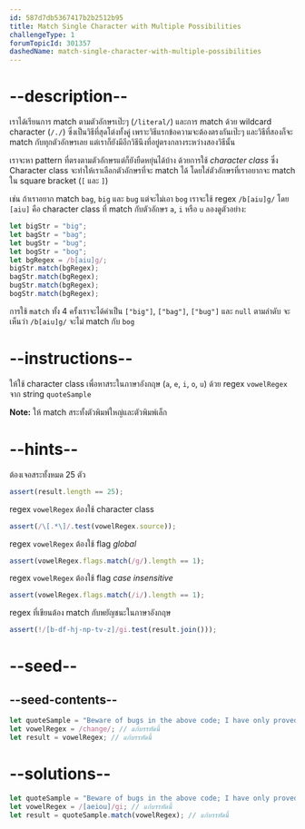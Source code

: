 ```yaml
---
id: 587d7db5367417b2b2512b95
title: Match Single Character with Multiple Possibilities
challengeType: 1
forumTopicId: 301357
dashedName: match-single-character-with-multiple-possibilities
---
```


# --description--

เราได้เรียนการ match ตามตัวอักษรเป๊ะๆ (`/literal/`) และการ match ด้วย wildcard character (`/./`) ซึ่งเป็นวิธีที่สุดโต่งทั้งคู่ เพราะวิธีแรกข้อความจะต้องตรงกันเป๊ะๆ และวิธีที่สองก็จะ match กับทุกตัวอักษรเลย แต่เราก็ยังมีอีกวิธีนึงที่อยู่ตรงกลางระหว่างสองวิธีนั้น

เราจะหา pattern ที่ตรงตามตัวอักษรแต่ก็ยังยืดหยุ่นได้บ้าง ด้วยการใช้ <dfn>character class</dfn> ซึ่ง Character class จะทำให้เราเลือกตัวอักษรที่จะ match ได้ โดยใส่ตัวอักษรที่เราอยากจะ match ใน square bracket (`[` และ `]`)

เช่น ถ้าเราอยาก match `bag`, `big` และ `bug` แต่จะไม่เอา `bog` เราจะใช้ regex `/b[aiu]g/` โดย `[aiu]` คือ character class ที่ match กับตัวอักษร `a`, `i` หรือ `u` ลองดูตัวอย่าง:

```js
let bigStr = "big";
let bagStr = "bag";
let bugStr = "bug";
let bogStr = "bog";
let bgRegex = /b[aiu]g/;
bigStr.match(bgRegex);
bagStr.match(bgRegex);
bugStr.match(bgRegex);
bogStr.match(bgRegex);
```

การใช้ `match` ทั้ง 4 ครั้งเราจะได้ค่าเป็น `["big"]`, `["bag"]`, `["bug"]` และ `null` ตามลำดับ จะเห็นว่า `/b[aiu]g/` จะไม่ match กับ `bog`

# --instructions--

ให้ใช้ character class เพื่อหาสระในภาษาอังกฤษ (`a`, `e`, `i`, `o`, `u`) ด้วย regex `vowelRegex` จาก string `quoteSample`

**Note:** ให้ match สระทั้งตัวพิมพ์ใหญ่และตัวพิมพ์เล็ก

# --hints--

ต้องเจอสระทั้งหมด 25 ตัว

```js
assert(result.length == 25);
```

regex `vowelRegex` ต้องใช้ character class

```js
assert(/\[.*\]/.test(vowelRegex.source));
```

regex `vowelRegex` ต้องใช้ flag *global*

```js
assert(vowelRegex.flags.match(/g/).length == 1);
```

regex `vowelRegex` ต้องใช้ flag *case insensitive*

```js
assert(vowelRegex.flags.match(/i/).length == 1);
```

regex ที่เขียนต้อง match กับพยัญชนะในภาษาอังกฤษ

```js
assert(!/[b-df-hj-np-tv-z]/gi.test(result.join()));
```

# --seed--

## --seed-contents--

```js
let quoteSample = "Beware of bugs in the above code; I have only proved it correct, not tried it.";
let vowelRegex = /change/; // แก้บรรทัดนี้
let result = vowelRegex; // แก้บรรทัดนี้
```

# --solutions--

```js
let quoteSample = "Beware of bugs in the above code; I have only proved it correct, not tried it.";
let vowelRegex = /[aeiou]/gi; // แก้บรรทัดนี้
let result = quoteSample.match(vowelRegex); // แก้บรรทัดนี้
```

